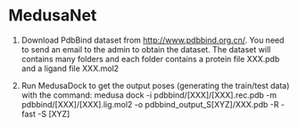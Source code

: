 # MedusaNet
1. Download PdbBind dataset from http://www.pdbbind.org.cn/. You need to send an email to the admin to obtain the dataset.
The dataset will contains many folders and each folder contains a protein file XXX.pdb and a ligand file XXX.mol2

2. Run MedusaDock to get the output poses (generating the train/test data) with the command:
medusa dock -i pdbbind/[XXX]/[XXX].rec.pdb -m pdbbind/[XXX]/[XXX].lig.mol2 -o pdbbind_output_S[XYZ]/XXX.pdb -R -fast -S [XYZ]

